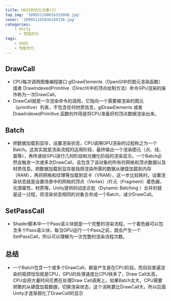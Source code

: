 ```yaml
---
title: UGUI的优化方案(2)
top_img: '109951168016315868.jpg'
cover: '109951165836194238.jpg'
categories: 
    - Unity
      - 性能优化
tags: 
    - UGUI
    - 性能优化
---
```


## DrawCall

* CPU每次调用图像编程接口 glDrawElements（OpenGl中的图元渲染函数）或者 DrawIndexedPrimitive（DirectX中的顶点绘制方法）命令GPU渲染的操作称为一次DrawCall。
* DrawCall就是一次渲染命令的调用，它指向一个需要被渲染的图元（primitive）列表，不包含任何材质信息，glDrawElements 或者 DrawIndexedPrimitive 函数的作用是将CPU准备好的顶点数据渲染出来。

## Batch

* 把数据加载到显存，设置渲染状态，CPU调用GPU渲染的过程称之为一个Batch。这其实就是渲染流程的运用阶段，最终输出一个渲染图元（点、线、面等），再传递给GPU进行几何阶段和光栅化阶段的渲染显示。一个Batch必然会触发一次或多次DrawCall，且包含了该对象的所有的网格和顶点数据以及材质信息。把数据加载到显存是指把渲染所需的数据从硬盘加载到内存（RAM），再将网格和纹理等加载到显卡（VRAM），这一步比较耗时。设置渲染状态就是设置场景中的网格的顶点（Vertex）/片元（Fragment）着色器，光源属性，材质等。Unity提供的动态合批（Dynamic Batching ）合并的就是这一过程，将渲染状态相同的对象合并成一个Batch，减少DrawCall。

## SetPassCall

* Shader脚本中一个Pass语义块就是一个完整的渲染流程，一个着色器可以包含多个Pass语义块，每当GPU运行一个Pass之前，就会产生一个SetPassCall，所以可以理解为一次完整的渲染流程次数。

## 总结

* 一个Batch包含一个或多个DrawCall，都是产生是在CPU阶段，而目前普遍渲染的瓶颈恰恰就是CPU，GPU的处理速度比CPU快多了，Draw Call太高，CPU会把大量时间花费在处理Draw Call调用上。如果Batch太大，CPU需要频繁的从硬盘加载数据，切换渲染状态，这个消耗要比DrawCall大，所以后面Unity才逐渐弱化了DrawCall的显示

